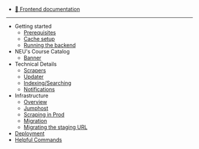 - [🔗 Frontend documentation](https://docs.searchneu.com)

---

- Getting started
  - [Prerequisites](getting-started/prereqs.md)
  - [Cache setup](getting-started/stored-cache.md)
  - [Running the backend](getting-started/running.md)
- NEU's Course Catalog
  - [Banner](banner/banner.md)
- Technical Details
  - [Scrapers](scrapers/scraping.md)
  - [Updater](updater/updating.md)
  - [Indexing/Searching](indexing/elasticsearch.md)
  - [Notifications](notifications/notifications.md)
- Infrastructure
  - [Overview](infrastructure/infrastructure.md)
  - [Jumphost](infrastructure/jumphost.md)
  - [Scraping in Prod](infrastructure/scraping.md)
  - [Migration](infrastructure/migration/migration.md)
  - [Migrating the staging URL](infrastructure/migration/staging-migration.md)
- [Deployment](deployment/deploy.md)
- [Helpful Commands](helpful-commands.md)
